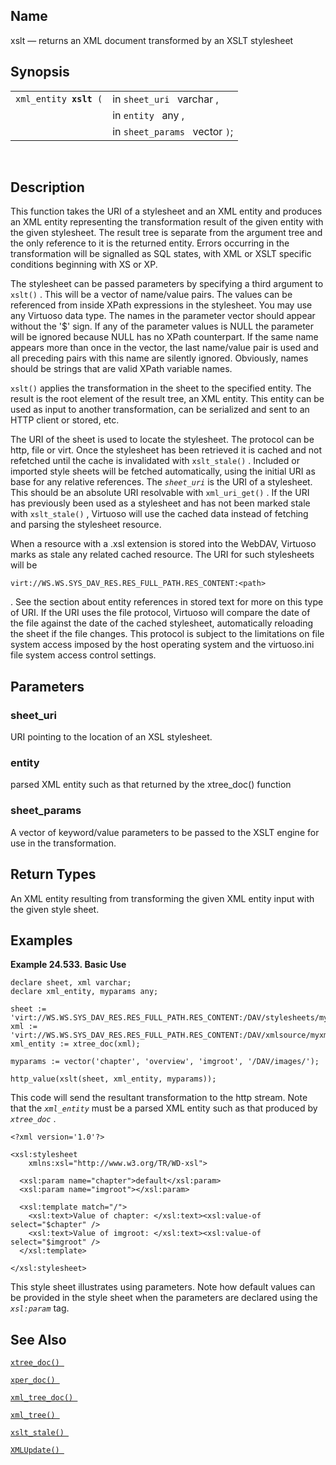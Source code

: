 <div>

<div>

</div>

<div>

## Name

xslt — returns an XML document transformed by an XSLT stylesheet

</div>

<div>

## Synopsis

<div>

|                             |                                |
|-----------------------------|--------------------------------|
| `xml_entity `**`xslt`**` (` | in `sheet_uri ` varchar ,      |
|                             | in `entity ` any ,             |
|                             | in `sheet_params ` vector `)`; |

<div>

 

</div>

</div>

</div>

<div>

## Description

This function takes the URI of a stylesheet and an XML entity and
produces an XML entity representing the transformation result of the
given entity with the given stylesheet. The result tree is separate from
the argument tree and the only reference to it is the returned entity.
Errors occurring in the transformation will be signalled as SQL states,
with XML or XSLT specific conditions beginning with XS or XP.

The stylesheet can be passed parameters by specifying a third argument
to `xslt()` . This will be a vector of name/value pairs. The values can
be referenced from inside XPath expressions in the stylesheet. You may
use any Virtuoso data type. The names in the parameter vector should
appear without the '\$' sign. If any of the parameter values is NULL the
parameter will be ignored because NULL has no XPath counterpart. If the
same name appears more than once in the vector, the last name/value pair
is used and all preceding pairs with this name are silently ignored.
Obviously, names should be strings that are valid XPath variable names.

`xslt()` applies the transformation in the sheet to the specified
entity. The result is the root element of the result tree, an XML
entity. This entity can be used as input to another transformation, can
be serialized and sent to an HTTP client or stored, etc.

The URI of the sheet is used to locate the stylesheet. The protocol can
be http, file or virt. Once the stylesheet has been retrieved it is
cached and not refetched until the cache is invalidated with
`xslt_stale()` . Included or imported style sheets will be fetched
automatically, using the initial URI as base for any relative
references. The *`sheet_uri`* is the URI of a stylesheet. This should be
an absolute URI resolvable with `xml_uri_get()` . If the URI has
previously been used as a stylesheet and has not been marked stale with
`xslt_stale()` , Virtuoso will use the cached data instead of fetching
and parsing the stylesheet resource.

When a resource with a .xsl extension is stored into the WebDAV,
Virtuoso marks as stale any related cached resource. The URI for such
stylesheets will be

``` programlisting
virt://WS.WS.SYS_DAV_RES.RES_FULL_PATH.RES_CONTENT:<path>
```

. See the section about entity references in stored text for more on
this type of URI. If the URI uses the file protocol, Virtuoso will
compare the date of the file against the date of the cached stylesheet,
automatically reloading the sheet if the file changes. This protocol is
subject to the limitations on file system access imposed by the host
operating system and the virtuoso.ini file system access control
settings.

</div>

<div>

## Parameters

<div>

### sheet_uri

URI pointing to the location of an XSL stylesheet.

</div>

<div>

### entity

parsed XML entity such as that returned by the xtree_doc() function

</div>

<div>

### sheet_params

A vector of keyword/value parameters to be passed to the XSLT engine for
use in the transformation.

</div>

</div>

<div>

## Return Types

An XML entity resulting from transforming the given XML entity input
with the given style sheet.

</div>

<div>

## Examples

<div>

**Example 24.533. Basic Use**

<div>

``` programlisting
declare sheet, xml varchar;
declare xml_entity, myparams any;

sheet := 'virt://WS.WS.SYS_DAV_RES.RES_FULL_PATH.RES_CONTENT:/DAV/stylesheets/mysheet.xsl';
xml := 'virt://WS.WS.SYS_DAV_RES.RES_FULL_PATH.RES_CONTENT:/DAV/xmlsource/myxml.xml';
xml_entity := xtree_doc(xml);

myparams := vector('chapter', 'overview', 'imgroot', '/DAV/images/');

http_value(xslt(sheet, xml_entity, myparams));
```

This code will send the resultant transformation to the http stream.
Note that the *`xml_entity`* must be a parsed XML entity such as that
produced by *`xtree_doc`* .

``` programlisting
<?xml version='1.0'?>

<xsl:stylesheet
    xmlns:xsl="http://www.w3.org/TR/WD-xsl">

  <xsl:param name="chapter">default</xsl:param>
  <xsl:param name="imgroot"></xsl:param>

  <xsl:template match="/">
    <xsl:text>Value of chapter: </xsl:text><xsl:value-of select="$chapter" />
    <xsl:text>Value of imgroot: </xsl:text><xsl:value-of select="$imgroot" />
  </xsl:template>

</xsl:stylesheet>
```

This style sheet illustrates using parameters. Note how default values
can be provided in the style sheet when the parameters are declared
using the *`xsl:param`* tag.

</div>

</div>

  

</div>

<div>

## See Also

<a href="fn_xtree_doc.html" class="link" title="xtree_doc"><code
class="function">xtree_doc() </code></a>

<a href="fn_xper_doc.html" class="link" title="xper_doc"><code
class="function">xper_doc() </code></a>

<a href="fn_xml_tree_doc.html" class="link" title="xml_tree_doc"><code
class="function">xml_tree_doc() </code></a>

<a href="fn_xml_tree.html" class="link" title="xml_tree"><code
class="function">xml_tree() </code></a>

<a href="fn_xslt_stale.html" class="link" title="xslt_stale"><code
class="function">xslt_stale() </code></a>

<a href="fn_xmlupdate.html" class="link" title="XMLUpdate"><code
class="function">XMLUpdate() </code></a>

</div>

</div>
